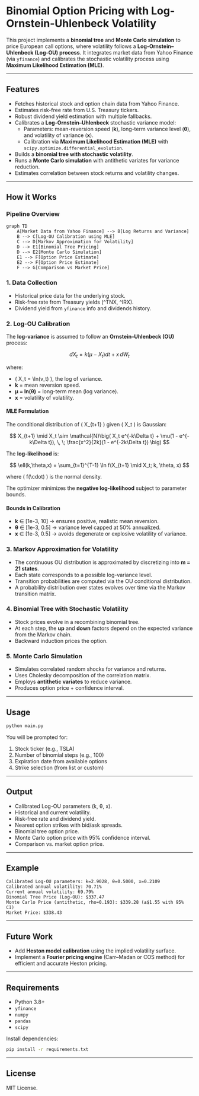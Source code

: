 # Binomial Option Pricing with Log-Ornstein-Uhlenbeck Volatility

This project implements a **binomial tree** and **Monte Carlo simulation** to price European call options, where volatility follows a **Log-Ornstein–Uhlenbeck (Log-OU) process**. It integrates market data from Yahoo Finance (via `yfinance`) and calibrates the stochastic volatility process using **Maximum Likelihood Estimation (MLE)**.

---

## Features
- Fetches historical stock and option chain data from Yahoo Finance.
- Estimates risk-free rate from U.S. Treasury tickers.
- Robust dividend yield estimation with multiple fallbacks.
- Calibrates a **Log-Ornstein–Uhlenbeck** stochastic variance model:
  - Parameters: mean-reversion speed (**k**), long-term variance level (**θ**), and volatility of variance (**x**).
  - Calibration via **Maximum Likelihood Estimation (MLE)** with `scipy.optimize.differential_evolution`.
- Builds a **binomial tree with stochastic volatility**.
- Runs a **Monte Carlo simulation** with antithetic variates for variance reduction.
- Estimates correlation between stock returns and volatility changes.

---

## How it Works

### Pipeline Overview
```mermaid
graph TD
    A[Market Data from Yahoo Finance] --> B[Log Returns and Variance]
    B --> C[Log-OU Calibration using MLE]
    C --> D[Markov Approximation for Volatility]
    D --> E1[Binomial Tree Pricing]
    D --> E2[Monte Carlo Simulation]
    E1 --> F[Option Price Estimate]
    E2 --> F[Option Price Estimate]
    F --> G[Comparison vs Market Price]
```

### 1. Data Collection
- Historical price data for the underlying stock.
- Risk-free rate from Treasury yields (^TNX, ^IRX).
- Dividend yield from `yfinance` info and dividends history.

### 2. Log-OU Calibration
The **log-variance** is assumed to follow an **Ornstein–Uhlenbeck (OU)** process:

$$ dX_t = k(\mu - X_t)dt + x \, dW_t $$

where:
- \( X_t = \ln(v_t) \), the log of variance.
- **k** = mean reversion speed.
- **μ = ln(θ)** = long-term mean (log variance).
- **x** = volatility of volatility.

#### MLE Formulation
The conditional distribution of \( X_{t+1} \) given \( X_t \) is Gaussian:

$$ X_{t+1} \mid X_t \sim \mathcal{N}\big( X_t e^{-k\Delta t} + \mu(1 - e^{-k\Delta t}), \, \; \frac{x^2}{2k}(1 - e^{-2k\Delta t}) \big) $$

The **log-likelihood** is:

$$ \ell(k,\theta,x) = \sum_{t=1}^{T-1} \ln f(X_{t+1} \mid X_t; k, \theta, x) $$

where \( f(\cdot) \) is the normal density.

The optimizer minimizes the **negative log-likelihood** subject to parameter bounds.

#### Bounds in Calibration
- **k** ∈ [1e-3, 10] → ensures positive, realistic mean reversion.
- **θ** ∈ [1e-3, 0.5] → variance level capped at 50% annualized.
- **x** ∈ [1e-3, 0.5] → avoids degenerate or explosive volatility of variance.

### 3. Markov Approximation for Volatility
- The continuous OU distribution is approximated by discretizing into **m = 21 states**.
- Each state corresponds to a possible log-variance level.
- Transition probabilities are computed via the OU conditional distribution.
- A probability distribution over states evolves over time via the Markov transition matrix.

### 4. Binomial Tree with Stochastic Volatility
- Stock prices evolve in a recombining binomial tree.
- At each step, the **up** and **down** factors depend on the expected variance from the Markov chain.
- Backward induction prices the option.

### 5. Monte Carlo Simulation
- Simulates correlated random shocks for variance and returns.
- Uses Cholesky decomposition of the correlation matrix.
- Employs **antithetic variates** to reduce variance.
- Produces option price + confidence interval.

---

## Usage
```bash
python main.py
```

You will be prompted for:
1. Stock ticker (e.g., TSLA)
2. Number of binomial steps (e.g., 100)
3. Expiration date from available options
4. Strike selection (from list or custom)

---

## Output
- Calibrated Log-OU parameters (k, θ, x).
- Historical and current volatility.
- Risk-free rate and dividend yield.
- Nearest option strikes with bid/ask spreads.
- Binomial tree option price.
- Monte Carlo option price with 95% confidence interval.
- Comparison vs. market option price.

---

## Example
```
Calibrated Log-OU parameters: k=2.9028, θ=0.5000, x=0.2109
Calibrated annual volatility: 70.71%
Current annual volatility: 69.79%
Binomial Tree Price (Log-OU): $337.47
Monte Carlo Price (antithetic, rho=0.193): $339.28 (±$1.55 with 95% CI)
Market Price: $338.43
```

---

## Future Work
- Add **Heston model calibration** using the implied volatility surface.
- Implement a **Fourier pricing engine** (Carr–Madan or COS method) for efficient and accurate Heston pricing.

---

## Requirements
- Python 3.8+
- `yfinance`
- `numpy`
- `pandas`
- `scipy`

Install dependencies:
```bash
pip install -r requirements.txt
```

---

## License
MIT License.